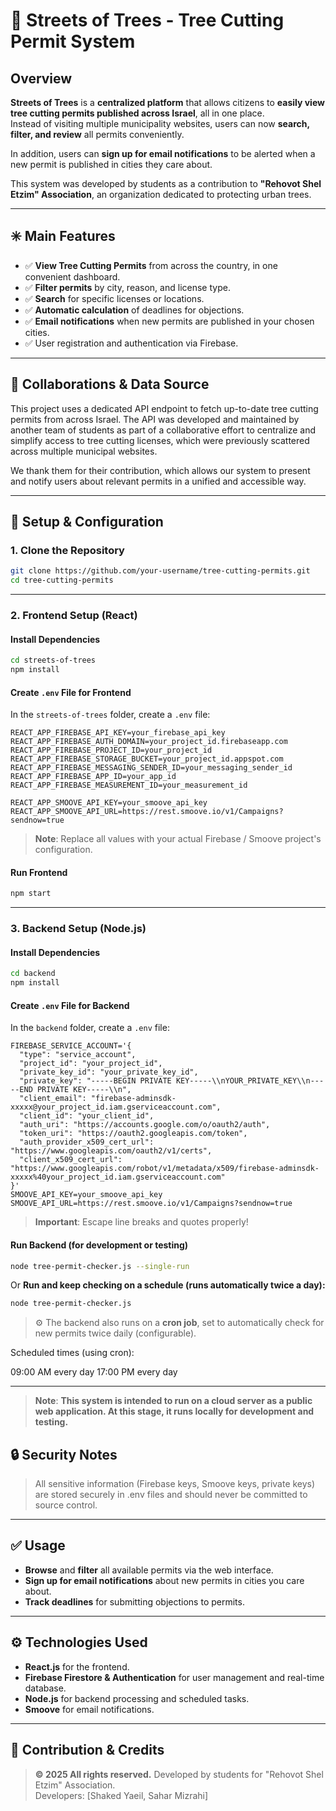 # 🌳 Streets of Trees - Tree Cutting Permit System

## Overview

**Streets of Trees** is a **centralized platform** that allows citizens to **easily view tree cutting permits published across Israel**, all in one place.  
Instead of visiting multiple municipality websites, users can now **search, filter, and review** all permits conveniently.  

In addition, users can **sign up for email notifications** to be alerted when a new permit is published in cities they care about.  

This system was developed by students as a contribution to **"Rehovot Shel Etzim" Association**, an organization dedicated to protecting urban trees.

---

## ✳️ Main Features

- ✅ **View Tree Cutting Permits** from across the country, in one convenient dashboard.
- ✅ **Filter permits** by city, reason, and license type.
- ✅ **Search** for specific licenses or locations.
- ✅ **Automatic calculation** of deadlines for objections.
- ✅ **Email notifications** when new permits are published in your chosen cities.
- ✅ User registration and authentication via Firebase.

---
## 📡 Collaborations & Data Source

This project uses a dedicated API endpoint to fetch up-to-date tree cutting permits from across Israel.
The API was developed and maintained by another team of students as part of a collaborative effort to centralize and simplify access to tree cutting licenses, which were previously scattered across multiple municipal websites.

We thank them for their contribution, which allows our system to present and notify users about relevant permits in a unified and accessible way.

---

## 🔑 Setup & Configuration

### 1. **Clone the Repository**

```bash
git clone https://github.com/your-username/tree-cutting-permits.git
cd tree-cutting-permits
```

---

### 2. **Frontend Setup (React)**

#### Install Dependencies

```bash
cd streets-of-trees
npm install
```

#### Create `.env` File for Frontend

In the `streets-of-trees` folder, create a `.env` file:

```
REACT_APP_FIREBASE_API_KEY=your_firebase_api_key
REACT_APP_FIREBASE_AUTH_DOMAIN=your_project_id.firebaseapp.com
REACT_APP_FIREBASE_PROJECT_ID=your_project_id
REACT_APP_FIREBASE_STORAGE_BUCKET=your_project_id.appspot.com
REACT_APP_FIREBASE_MESSAGING_SENDER_ID=your_messaging_sender_id
REACT_APP_FIREBASE_APP_ID=your_app_id
REACT_APP_FIREBASE_MEASUREMENT_ID=your_measurement_id

REACT_APP_SMOOVE_API_KEY=your_smoove_api_key
REACT_APP_SMOOVE_API_URL=https://rest.smoove.io/v1/Campaigns?sendnow=true
```

> **Note**: Replace all values with your actual Firebase / Smoove project's configuration. 

#### Run Frontend

```bash
npm start
```

---

### 3. **Backend Setup (Node.js)**

#### Install Dependencies

```bash
cd backend
npm install
```

#### Create `.env` File for Backend

In the `backend` folder, create a `.env` file:

```
FIREBASE_SERVICE_ACCOUNT='{
  "type": "service_account",
  "project_id": "your_project_id",
  "private_key_id": "your_private_key_id",
  "private_key": "-----BEGIN PRIVATE KEY-----\\nYOUR_PRIVATE_KEY\\n-----END PRIVATE KEY-----\\n",
  "client_email": "firebase-adminsdk-xxxxx@your_project_id.iam.gserviceaccount.com",
  "client_id": "your_client_id",
  "auth_uri": "https://accounts.google.com/o/oauth2/auth",
  "token_uri": "https://oauth2.googleapis.com/token",
  "auth_provider_x509_cert_url": "https://www.googleapis.com/oauth2/v1/certs",
  "client_x509_cert_url": "https://www.googleapis.com/robot/v1/metadata/x509/firebase-adminsdk-xxxxx%40your_project_id.iam.gserviceaccount.com"
}'
SMOOVE_API_KEY=your_smoove_api_key
SMOOVE_API_URL=https://rest.smoove.io/v1/Campaigns?sendnow=true
```

> **Important**: Escape line breaks and quotes properly!

#### Run Backend (for development or testing)

```bash
node tree-permit-checker.js --single-run
```

Or **Run and keep checking on a schedule (runs automatically twice a day):**

```bash
node tree-permit-checker.js
```

> ⚙️ The backend also runs on a **cron job**, set to automatically check for new permits twice daily (configurable).

Scheduled times (using cron):

09:00 AM every day
17:00 PM every day

---

> **Note**: **This system is intended to run on a cloud server as a public web application.
At this stage, it runs locally for development and testing.**

## 🔒 Security Notes
> All sensitive information (Firebase keys, Smoove keys, private keys) are stored securely in .env files and should never be committed to source control.

---
## ✅ Usage

- **Browse** and **filter** all available permits via the web interface.
- **Sign up for email notifications** about new permits in cities you care about.
- **Track deadlines** for submitting objections to permits.

---

## ⚙️ Technologies Used

- **React.js** for the frontend.
- **Firebase Firestore & Authentication** for user management and real-time database.
- **Node.js** for backend processing and scheduled tasks.
- **Smoove** for email notifications.

---

## 🤝 Contribution & Credits

> **© 2025 All rights reserved.** Developed by students for "Rehovot Shel Etzim" Association.  
> Developers: [Shaked Yaeil, Sahar Mizrahi]  

